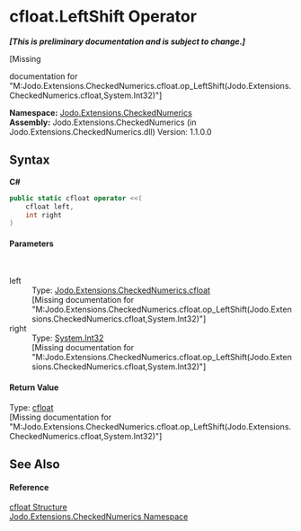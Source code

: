 # cfloat.LeftShift Operator 
 _**\[This is preliminary documentation and is subject to change.\]**_

\[Missing <summary> documentation for "M:Jodo.Extensions.CheckedNumerics.cfloat.op_LeftShift(Jodo.Extensions.CheckedNumerics.cfloat,System.Int32)"\]

**Namespace:**&nbsp;<a href="N_Jodo_Extensions_CheckedNumerics">Jodo.Extensions.CheckedNumerics</a><br />**Assembly:**&nbsp;Jodo.Extensions.CheckedNumerics (in Jodo.Extensions.CheckedNumerics.dll) Version: 1.1.0.0

## Syntax

**C#**<br />
``` C#
public static cfloat operator <<(
	cfloat left,
	int right
)
```


#### Parameters
&nbsp;<dl><dt>left</dt><dd>Type: <a href="T_Jodo_Extensions_CheckedNumerics_cfloat">Jodo.Extensions.CheckedNumerics.cfloat</a><br />\[Missing <param name="left"/> documentation for "M:Jodo.Extensions.CheckedNumerics.cfloat.op_LeftShift(Jodo.Extensions.CheckedNumerics.cfloat,System.Int32)"\]</dd><dt>right</dt><dd>Type: <a href="https://docs.microsoft.com/dotnet/api/system.int32" target="_blank" rel="noopener noreferrer">System.Int32</a><br />\[Missing <param name="right"/> documentation for "M:Jodo.Extensions.CheckedNumerics.cfloat.op_LeftShift(Jodo.Extensions.CheckedNumerics.cfloat,System.Int32)"\]</dd></dl>

#### Return Value
Type: <a href="T_Jodo_Extensions_CheckedNumerics_cfloat">cfloat</a><br />\[Missing <returns> documentation for "M:Jodo.Extensions.CheckedNumerics.cfloat.op_LeftShift(Jodo.Extensions.CheckedNumerics.cfloat,System.Int32)"\]

## See Also


#### Reference
<a href="T_Jodo_Extensions_CheckedNumerics_cfloat">cfloat Structure</a><br /><a href="N_Jodo_Extensions_CheckedNumerics">Jodo.Extensions.CheckedNumerics Namespace</a><br />